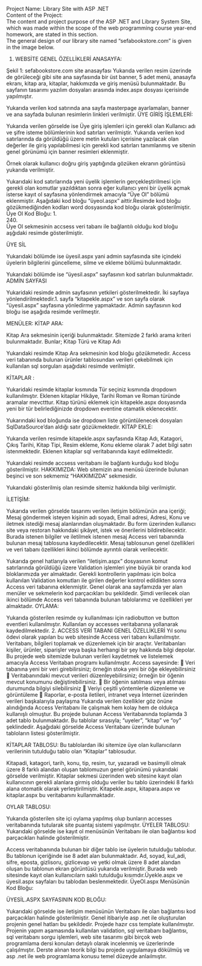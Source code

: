 Project Name: Library Site with ASP .NET<br>Content of the Project:<br>The content and project purpose of the ASP .NET and Library System Site, which was made within the scope of the web programming course year-end homework, are stated in this section. <br>The general design of our library site named “sefabookstore.com” is given in the image below.
1. WEBSİTE GENEL ÖZELLİKLERİ
ANASAYFA:
 
Şekil 1: sefabookstore.com site anasayfası
Yukarıda verilen resim üzerinde de görüleceği gibi site ana sayfasında bir üst banner, 5 adet menü, anasayfa ekranı, kitap ara, kitaplar, hakkımızda ve giriş menüsü bulunmaktadır. Bu sayfanın tasarımı yazılım dosyaları arasında index.aspx dosyası içerisinde yapılmıştır. 
 


Yukarıda verilen kod satırında ana sayfa masterpage ayarlamaları, banner ve ana sayfada bulunan resimlerin linkleri verilmiştir. 
ÜYE GİRİŞ İŞLEMLERİ:
 
Yukarıda verilen görselde ise Üye giriş işlemleri için gerekli olan Kullanıcı adı ve şifre isteme bölümlerinin kod satırları verilmiştir. Yukarıda verilen kod satırlarında da görüldüğü üzere metin kutuları içerisine yazılacak olan değerler ile giriş yapılabilmesi için gerekli kod satırları tanımlanmış ve sitenin genel görünümü için banner resimleri eklenmiştir. 
 
 
Örnek olarak kullanıcı doğru giriş yaptığında gözüken ekranın görüntüsü yukarıda verilmiştir.
 

 
 
Yukarıdaki kod satırlarında yeni üyelik işlemlerin gerçekleştirilmesi için gerekli olan komutlar yazıldıktan sonra eğer kullanıcı yeni bir üyelik açmak isterse kayıt ol sayfasına yönlendirmek amacıyla “Üye Ol” bölümü eklenmiştir.  Aşağıdaki kod bloğu “üyeol.aspx” aittir.Resimde kod bloğu gözükmediğinden kodları word dosyasında kod bloğu olarak gösterilmiştir.
Üye Ol Kod Bloğu:
1.	
240.	 
Üye Ol sekmesinin accsess veri tabanı ile bağlantılı olduğu kod bloğu aşğıdaki resimde gösterilmiştir.
 

ÜYE SİL
 
Yukarıdaki bölümde ise üyesil.aspx yani admin sayfasında site içindeki üyelerin bilgilerini güncelleme, silme ve ekleme bölümü bulunmaktadır.
 
Yukarıdaki bölümde ise “üyesil.aspx” sayfasının kod satırları bulunmaktadır.
ADMİN SAYFASI
 

Yukaridaki resimde admin sayfasının yetkileri gösterilmektedir. İki sayfaya yönlendirilmektedir.1. sayfa “kitapekle.aspx” ve son sayfa olarak “üyesil.aspx” sayfasına yönledirme yapmaktadır.
Admin sayfasının kod bloğu ise aşağıda resimde verilmeştir.
 

MENÜLER:
KİTAP ARA:
 
Kitap Ara sekmesinin içeriği bulunmaktadır. Sitemizde 2 farklı arama kriteri bulunmaktadır. Bunlar; Kitap Türü ve Kitap Adı

  

Yukarıdaki resimde Kitap Ara sekmesinin kod bloğu gözükmetedir.
Access veri tabanında bulunan ürünler tablosundan verileri çekebilmek için kullanılan sql sorguları aşağıdaki resimde verilmiştir. 
 
KİTAPLAR :
 
Yukaridaki resimde kitaplar kısmında Tür seçiniz kısmında dropdown kullanılmıştır. Eklenen kitaplar Hikâye, Tarihi Roman ve Roman türünde aramalar mevctttur. Kitap türünü eklemek için kitapekle.aspx dosyasında yeni bir tür belirlediğinizde dropdown eventine otamatik eklenecektir.

 
Yukarındaki kod bloğunda ise dropdown liste görüntülenecek dosyaları SqlDataSource’dan aldığı satır gözükmektedir.
KİTAP EKLE:
 
Yukarıda verilen resimde kitapekle.aspx sayfasında Kitap Adı, Katagori, Çıkış Tarihi, Kitap Tipi, Resim ekleme, Konu ekleme olarak 7 adet bilgi satırı istenmektedir.
Eklenen kitaplar sql veritabanında kayıt edilmektedir.
 
Yukarıdaki resimde accsess veritabanı ile bağlantı kurduğu kod bloğu gösterilmiştir.
HAKKIMIZDA:
Web sitemizin ana menüsü üzerinde bulunan beşinci ve son sekmemiz “HAKKIMIZDA” sekmesidir. 
 

Yukarıdaki gösterilmiş olan resimde sitemiz hakkında bilgi verilmiştir.

 
İLETİŞİM:
 
Yukarıda verilen görselde tasarımı verilen iletişim bölümünün ana içeriği; Mesaj göndermek isteyen kişinin adı soyadı, Email adresi, Adresi, Konu ve iletmek istediği mesaj alanlarından oluşmaktadır. Bu form üzerinden kullanıcı site veya restoran hakkındaki şikâyet, istek ve önerilerini bildirebilecektir. Burada istenen bilgiler ve iletilmek istenen mesaj Access veri tabanında bulunan mesaj tablosuna kaydedilecektir. Mesaj tablosunun genel özellikleri ve veri tabanı özellikleri ikinci bölümde ayrıntılı olarak verilecektir. 
	


 

Yukarıda genel hatlarıyla verilen “iletişim.aspx” dosyasının komut satırlarında görüldüğü üzere Validation işlemleri yine büyük bir oranda kod bloklarımızda yer almaktadır. Gerekli kontrollerin yapılması için bolca kullanılan Validation komutları ile girilen değerler kontrol edildikten sonra Access veri tabanına eklenmiştir. 
Genel olarak ana sayfamızda yer alan menüler ve sekmelerin kod parçacıkları bu şekildedir. Şimdi verilecek olan ikinci bölümde Access veri tabanında bulunan tablolarımız ve özellikleri yer almaktadır. 
OYLAMA:
 
Yukarıda gösterilen resimde oy kullanılması için radiobutton ve button eventleri kullanılmıştır.
Kullanılan oy accesses veritabanına yollanarak kaydedilmektedir.
2. ACCESS VERİ TABANI GENEL ÖZELLİKLERİ
Yıl sonu ödevi olarak yapılan bu web sitesinde Access veri tabanı kullanılmıştır. Veritabanı, bilgileri toplamak ve düzenlemek için bir araçtır. Veritabanları kişiler, ürünler, siparişler veya başka herhangi bir şey hakkında bilgi depolar. Bu projede web sitemizde bulunan verileri kaydetmek ve listelemek amacıyla Access Veritaban programı kullanılmıştır.  Access sayesinde:
	Veri tabanına yeni bir veri girebilirsiniz; örneğin stoka yeni bir öğe ekleyebilirsiniz
	Veritabanındaki mevcut verileri düzenleyebilirsiniz; örneğin bir öğenin mevcut konumunu değiştirebilirsiniz.
	Bir öğenin satılması veya atılması durumunda bilgiyi silebilirsiniz
	Veriyi çeşitli yöntemlerle düzenleme ve görüntüleme
	Raporlar, e-posta iletileri, intranet veya İnternet üzerinden verileri başkalarıyla paylaşma
Yukarıda verilen özellikler göz önüne alındığında Access Veritabanı ile çalışmak hem kolay hem de oldukça kullanışlı olmuştur.
Bu projede bulunan Access Veritabanında toplamda 3 adet tablo bulunmaktadır. Bu tablolar sırasıyla; “uyeler”, “kitap” ve “oy” şeklindedir. Aşağıdaki görselde Access Veritabanı üzerinde bulunan tabloların listesi gösterilmiştir.
 
KİTAPLAR TABLOSU:
Bu tablolardan ilki sitemize üye olan kullanıcıların verilerinin tutulduğu tablo olan “Kitaplar” tablosudur. 
 
Kitapadi, katagori, tarih, konu, tip, resim, tur, yazaradi ve basimyili olmak üzere 8 farklı alandan oluşan tablomuzun genel görünümü yukarıdaki görselde verilmiştir. Kitaplar sekmesi üzerinden web sitesine kayıt olan kullanıcının gerekli alanlara girmiş olduğu veriler bu tablo üzerindeki 8 farklı alana otomatik olarak yerleştirilmiştir. Kitapekle.aspx, kitapara.aspx ve kitaplar.aspx bu veritabanını kullanmaktadır.


 
OYLAR TABLOSU:
 
Yukarıda gösterilen site içi oylama yapılmış olup bunların accesses veritabanında tutularak site puantaj sistemi yapılmıştır.
ÜYELER TABLOSU:
Yukarıdaki görselde ise kayıt ol menüsünün Veritabanı ile olan bağlantısı kod parçacıkları halinde gösterilmiştir. 
 
Access veritabanında bulunan bir diğer tablo ise üyelerin tutulduğu tablodur. Bu tablonun içeriğinde ise 8 adet alan bulunmaktadır. 
Ad, soyad, kul_adi, sifre, eposta, gizlisoru, gizlicevap ve yetki olmak üzere 8 adet alandan oluşan bu tablonun ekran görüntüsü yukarıda verilmiştir. Burada web sitesinde kayıt olan kullanıcılarn saklı tutulduğu kısımdır.Üyekle.aspx ve üyesil.aspx sayfaları bu tablodan beslenmektedir.
ÜyeOl.aspx Menüsünün Kod Bloğu:
 

ÜYESİL.ASPX SAYFASININ KOD BLOĞU:
 
Yukarıdaki görselde ise iletişim menüsünün Veritabanı ile olan bağlantısı kod parçacıkları halinde gösterilmiştir. 
Genel itibariyle asp .net ile oluşturulan projenin genel hatları bu şekildedir. Projede hazır css template kullanılmıştır. Projenin yapım aşamasında kullanılan validation, sql veritabanı bağlantısı, sql veritabanı sorgu işlemleri, web site tasarımı gibi birçok web programlama dersi konuları detaylı olarak incelenmiş ve üzerlerinde çalışılmıştır. Derste alınan teorik bilgi bu projede uygulamaya dökülmüş ve asp .net ile web programlama konusu temel düzeyde anlaılmıştır. 

